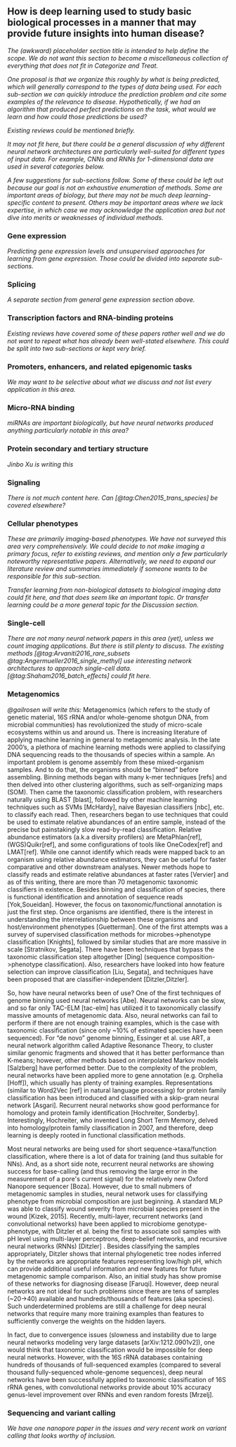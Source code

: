 ## How is deep learning used to study basic biological processes in a manner that may provide future insights into human disease?

*The (awkward) placeholder section title is intended to help define the scope.
We do not want this section to become a miscellaneous collection of everything
that does not fit in Categorize and Treat.*

*One proposal is that we organize this roughly by what is being predicted,
which will generally correspond to the types of data being used.  For each
sub-section we can quickly introduce the prediction problem and cite some
examples of the relevance to disease.  Hypothetically, if we had an algorithm
that produced perfect predictions on the task, what would we learn and how
could those predictions be used?*

*Existing reviews could be mentioned briefly.*

*It may not fit here, but there could be a general discussion of why different
neural network architectures are particularly well-suited for different types
of input data.  For example, CNNs and RNNs for 1-dimensional data are used
in several categories below.*

*A few suggestions for sub-sections follow.  Some of these could be left out
because our goal is not an exhaustive enumeration of methods.  Some
are important areas of biology, but there may not be much deep learning-
specific content to present.  Others may be important areas where we lack
expertise, in which case we may acknowledge the application area but not
dive into merits or weaknesses of individual methods.*

### Gene expression

*Predicting gene expression levels and unsupervised approaches for learning
from gene expression.  Those could be divided into separate sub-sections.*

### Splicing

*A separate section from general gene expression section above.*

### Transcription factors and RNA-binding proteins

*Existing reviews have covered some of these papers rather well and we do not
want to repeat what has already been well-stated elsewhere.  This could
be split into two sub-sections or kept very brief.*

### Promoters, enhancers, and related epigenomic tasks

*We may want to be selective about what we discuss and not list every
application in this area.*

### Micro-RNA binding

*miRNAs are important biologically, but have neural networks produced anything
particularly notable in this area?*

### Protein secondary and tertiary structure

*Jinbo Xu is writing this*

### Signaling

*There is not much content here.  Can [@tag:Chen2015_trans_species] be covered
elsewhere?*

### Cellular phenotypes

*These are primarily imaging-based phenotypes.  We have not surveyed this area
very comprehensively.  We could decide to not make imaging a primary focus,
refer to existing reviews, and mention only a few particularly noteworthy
representative papers.  Alternatively, we need to expand our literature review
and summaries immediately if someone wants to be responsible for this
sub-section.*

*Transfer learning from non-biological datasets to biological imaging
data could fit here, and that does seem like an important topic.  Or
transfer learning could be a more general topic for the Discussion section.*

### Single-cell

*There are not many neural network papers in this area (yet), unless we count
imaging applications.  But there is still plenty to discuss.  The existing
methods [@tag:Arvaniti2016_rare_subsets @tag:Angermueller2016_single_methyl]
use interesting network architectures to approach single-cell data.
[@tag:Shaham2016_batch_effects] could fit here.*

### Metagenomics

*@gailrosen will write this:*
	Metagenomics (which refers to the study of genetic material, 16S rRNA 
and/or whole-genome shotgun DNA, from microbial communities) has 
revolutionized the study of micro-scale ecosystems within us and around us. 
There is increasing literature of applying machine learning in general to 
metagenomic analysis.  In the late 2000’s, a plethora of machine learning 
methods were applied to classifying DNA sequencing reads to the thousands of 
species within a sample.  An important problem is genome assembly from these 
mixed-organism samples. And to do that, the organisms should be “binned” 
before assembling.  Binning methods began with many k-mer techniques [refs] 
and then delved into other clustering algorithms, such as self-organizing maps 
(SOM).  Then came the taxonomic classification problem,  with researchers 
naturally using BLAST [blast], followed by other machine learning techniques 
such as SVMs [McHardy], naive Bayesian classifiers [nbc], etc. to classify 
each read.  Then, researchers began to use techniques that could be used to 
estimate relative abundances of an entire sample, instead of the precise but
painstakingly slow read-by-read classification.  Relative abundance
estimators (a.k.a diversity profilers) are MetaPhlan[ref], (WGS)Quikr[ref],
and some configurations of tools like OneCodex[ref] and LMAT[ref].  While one
cannot identify which reads were mapped back to an organism using relative
abundance estimators, they can be useful for faster comparative and other
downstream analyses.   Newer methods hope to classify reads and estimate
relative abundances at faster rates [Vervier] and as of this writing, there
are more than 70 metagenomic taxonomic classifiers in existence.  Besides
binning and classification of species, there is functional identification and
annotation of sequence reads [Yok,Soueidan]. However, the focus on
taxonomic/functional annotation is just the first step.  Once organisms are
identified, there is the interest in understanding the interrelationship
between these organisms and host/environment phenotypes [Guetterman].  One of
the first attempts was a survey of supervised classification methods for
microbes->phenotype classification [Knights], followed by similar studies
that are more massive in scale [Stratnikov, Segata].  There have been
techniques that bypass the taxonomic classification step altogether [Ding]
(sequence composition->phenotype classification).  Also, researchers have
looked into how feature selection can improve classification [Liu, Segata],
and techniques have been proposed that are classifier-independent
[Ditzler,Ditzler].

So, how have neural networks been of use?  One of the first techniques of
genome binning used neural networks [Abe]. Neural networks can be slow, and
so far only TAC-ELM [tac-elm] has utilized it to taxonomically classify
massive amounts of metagenomic data.  Also, neural networks can fail to
perform if there are not enough training examples, which is the case with
taxonomic classification (since only ~10% of estimated species have been
sequenced).  For “de novo” genome binning, Essinger et al. use ART, a neural
network algorithm called Adaptive Resonance Theory, to cluster similar
genomic fragments and showed that it has better performance than K-means; 
however, other methods based on interpolated Markov models [Salzberg] have
performed better.  Due to the complexity of the problem, neural networks have
been applied more to gene annotation (e.g. Orphelia [Hoff]), which usually
has plenty of training examples.  Representations (similar to Word2Vec [ref]
in natural language processing) for protein family classification has been
introduced and classified with a skip-gram neural network [Asgari]. 
Recurrent neural networks show good performance for homology and protein
family identification [Hochreiter, Sonderby].  Interestingly, Hochreiter, who
invented Long Short Term Memory, delved into homology/protein family
classification in 2007, and therefore, deep learning is deeply rooted in
functional classification methods.

Most neural networks are being used for short sequence->taxa/function
classification, where there is a lot of data for training (and thus suitable
for NNs).  And, as a short side note, recurrent neural networks are showing
success for base-calling (and thus removing the large error in the
measurement of a pore's current signal) for the relatively new Oxford
Nanopore sequencer [Boza].  However, due to small nubmers of metagenomic
samples in studies, neural network uses for classifying phenotype from
microbial composition are just beginning.   A standard MLP was able to
classify wound severity from microbial species present in the wound [Kizek,
2015].  Recently, multi-layer, recurrent networks (and convolutional
networks) have been applied to microbiome genotype-phenotype, with Ditzler et
al. being the first to associate soil samples with pH level using multi-layer
perceptrons, deep-belief networks, and recursive neural networks (RNNs) 
[Ditzler] .  Besides classifying the samples appropriately, Ditzler shows
that internal phylogenetic tree nodes inferred by the networks are
appropriate features representing low/high pH, which can provide additional
useful information and new features for future metagenomic sample comparison.
 Also, an initial study has show promise of these networks for diagnosing
disease [Faruqi].  However, deep neural networks are not ideal for such
problems since there are tens of samples (~20->40) available and
hundreds/thousands of features (aka species).  Such underdetermined problems
are still a challenge for deep neural networks that require many more
training examples than features to sufficiently converge the weights on the
hidden layers.

In fact, due to convergence issues (slowness and instability due to large 
neural networks modeling very large datasets [arXiv:1212.0901v2]), one would 
think that taxonomic classification would be impossible for deep neural 
networks. However, with the 16S rRNA databases containing hundreds of thousands 
of full-sequenced examples (compared to several thousand fully-sequenced 
whole-genome sequences), deep neural networks have been successfully applied to 
taxonomic classification of 16S rRNA genes, with convolutional networks 
provide about 10% accuracy genus-level improvement over RNNs and even random 
forests [Mrzelj].

### Sequencing and variant calling

*We have one nanopore paper in the issues and very recent work on variant calling
that looks worthy of inclusion.*
